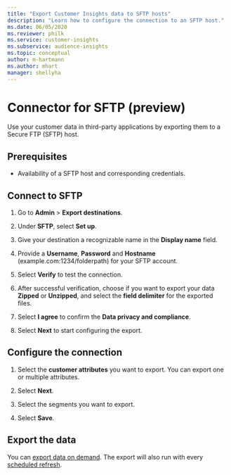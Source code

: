 ```yaml
---
title: "Export Customer Insights data to SFTP hosts"
description: "Learn how to configure the connection to an SFTP host."
ms.date: 06/05/2020
ms.reviewer: philk
ms.service: customer-insights
ms.subservice: audience-insights
ms.topic: conceptual
author: m-hartmann
ms.author: mhart
manager: shellyha
---
```


# Connector for SFTP (preview)

Use your customer data in third-party applications by exporting them to a Secure FTP (SFTP) host.

## Prerequisites

- Availability of a SFTP host and corresponding credentials.

## Connect to SFTP

1. Go to **Admin** > **Export destinations**.

1. Under **SFTP**, select **Set up**.

1. Give your destination a recognizable name in the **Display name** field.

1. Provide a **Username**, **Password** and **Hostname** (example.com:1234/folderpath) for your SFTP account.

1. Select **Verify** to test the connection.

1. After successful verification, choose if you want to export your data **Zipped** or **Unzipped**, and select the **field delimiter** for the exported files.

1. Select **I agree** to confirm the **Data privacy and compliance**.

1. Select **Next** to start configuring the export.

## Configure the connection

1. Select the **customer attributes** you want to export. You can export one or multiple attributes.

1. Select **Next**.

1. Select the segments you want to export.

1. Select **Save**.

## Export the data

You can [export data on demand](export-destinations.md). The export will also run with every [scheduled refresh](system.md#schedule-tab).
